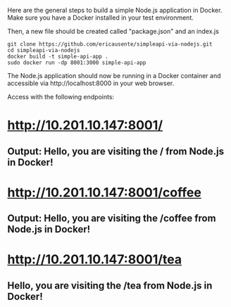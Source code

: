Here are the general steps to build a simple Node.js application in Docker. 
Make sure you have a Docker installed in your test environment. 

Then, a new file should be created called "package.json" and an index.js

```
git clone https://github.com/ericausente/simpleapi-via-nodejs.git
cd simpleapi-via-nodejs
docker build -t simple-api-app .
sudo docker run -dp 8001:3000 simple-api-app
```

The Node.js application should now be running in a Docker container and accessible via http://localhost:8000 in your web browser.

Access with the following endpoints: 

# http://10.201.10.147:8001/ 
## Output: Hello, you are visiting the / from Node.js in Docker!

# http://10.201.10.147:8001/coffee
## Output: Hello, you are visiting the /coffee from Node.js in Docker!

# http://10.201.10.147:8001/tea
## Hello, you are visiting the /tea from Node.js in Docker!
